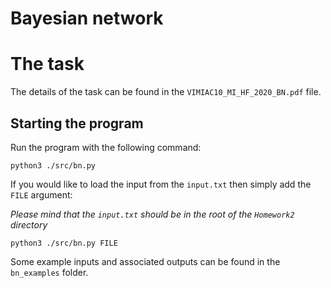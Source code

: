 # Bayesian network

# The task

The details of the task can be found in the `VIMIAC10_MI_HF_2020_BN.pdf` file.

## Starting the program

Run the program with the following command:

```
python3 ./src/bn.py
```

If you would like to load the input from the `input.txt` then simply add the `FILE` argument:

_Please mind that the `input.txt` should be in the root of the `Homework2` directory_

```
python3 ./src/bn.py FILE
```

Some example inputs and associated outputs can be found in the `bn_examples` folder.
